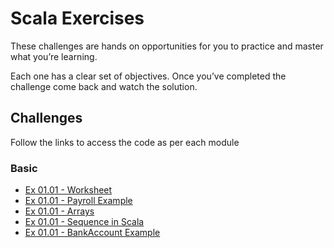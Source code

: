 # Scala Exercises
These challenges are hands on opportunities for you to practice and master what you’re learning.

Each one has a clear set of objectives. 
Once you’ve completed the challenge come back and watch the solution.


## Challenges
Follow the links to access the code as per each module

### Basic
- [Ex 01.01 - Worksheet](https://github.com/CybageAshish8080/demo/blob/main/src/main/scala/exercise/Ex_01_01/objective.txt)
- [Ex 01.01 - Payroll Example](https://github.com/CybageAshish8080/demo/blob/main/src/main/scala/exercise/Ex_01_02/objective.txt)
- [Ex 01.01 - Arrays](https://github.com/CybageAshish8080/demo/blob/main/src/main/scala/exercise/Ex_01_03/objective.txt)
- [Ex 01.01 - Sequence in Scala](https://github.com/CybageAshish8080/demo/blob/main/src/main/scala/exercise/Ex_01_04/objective.txt)
- [Ex 01.01 - BankAccount Example](https://github.com/CybageAshish8080/demo/blob/main/src/main/scala/exercise/Ex_01_05/objective.txt)


